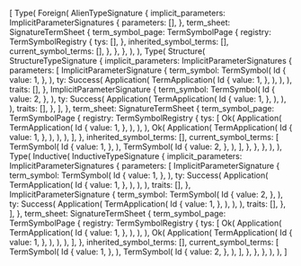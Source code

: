 [
    Type(
        Foreign(
            AlienTypeSignature {
                implicit_parameters: ImplicitParameterSignatures {
                    parameters: [],
                },
                term_sheet: SignatureTermSheet {
                    term_symbol_page: TermSymbolPage {
                        registry: TermSymbolRegistry {
                            tys: [],
                        },
                        inherited_symbol_terms: [],
                        current_symbol_terms: [],
                    },
                },
            },
        ),
    ),
    Type(
        Structure(
            StructureTypeSignature {
                implicit_parameters: ImplicitParameterSignatures {
                    parameters: [
                        ImplicitParameterSignature {
                            term_symbol: TermSymbol(
                                Id {
                                    value: 1,
                                },
                            ),
                            ty: Success(
                                Application(
                                    TermApplication(
                                        Id {
                                            value: 1,
                                        },
                                    ),
                                ),
                            ),
                            traits: [],
                        },
                        ImplicitParameterSignature {
                            term_symbol: TermSymbol(
                                Id {
                                    value: 2,
                                },
                            ),
                            ty: Success(
                                Application(
                                    TermApplication(
                                        Id {
                                            value: 1,
                                        },
                                    ),
                                ),
                            ),
                            traits: [],
                        },
                    ],
                },
                term_sheet: SignatureTermSheet {
                    term_symbol_page: TermSymbolPage {
                        registry: TermSymbolRegistry {
                            tys: [
                                Ok(
                                    Application(
                                        TermApplication(
                                            Id {
                                                value: 1,
                                            },
                                        ),
                                    ),
                                ),
                                Ok(
                                    Application(
                                        TermApplication(
                                            Id {
                                                value: 1,
                                            },
                                        ),
                                    ),
                                ),
                            ],
                        },
                        inherited_symbol_terms: [],
                        current_symbol_terms: [
                            TermSymbol(
                                Id {
                                    value: 1,
                                },
                            ),
                            TermSymbol(
                                Id {
                                    value: 2,
                                },
                            ),
                        ],
                    },
                },
            },
        ),
    ),
    Type(
        Inductive(
            InductiveTypeSignature {
                implicit_parameters: ImplicitParameterSignatures {
                    parameters: [
                        ImplicitParameterSignature {
                            term_symbol: TermSymbol(
                                Id {
                                    value: 1,
                                },
                            ),
                            ty: Success(
                                Application(
                                    TermApplication(
                                        Id {
                                            value: 1,
                                        },
                                    ),
                                ),
                            ),
                            traits: [],
                        },
                        ImplicitParameterSignature {
                            term_symbol: TermSymbol(
                                Id {
                                    value: 2,
                                },
                            ),
                            ty: Success(
                                Application(
                                    TermApplication(
                                        Id {
                                            value: 1,
                                        },
                                    ),
                                ),
                            ),
                            traits: [],
                        },
                    ],
                },
                term_sheet: SignatureTermSheet {
                    term_symbol_page: TermSymbolPage {
                        registry: TermSymbolRegistry {
                            tys: [
                                Ok(
                                    Application(
                                        TermApplication(
                                            Id {
                                                value: 1,
                                            },
                                        ),
                                    ),
                                ),
                                Ok(
                                    Application(
                                        TermApplication(
                                            Id {
                                                value: 1,
                                            },
                                        ),
                                    ),
                                ),
                            ],
                        },
                        inherited_symbol_terms: [],
                        current_symbol_terms: [
                            TermSymbol(
                                Id {
                                    value: 1,
                                },
                            ),
                            TermSymbol(
                                Id {
                                    value: 2,
                                },
                            ),
                        ],
                    },
                },
            },
        ),
    ),
]